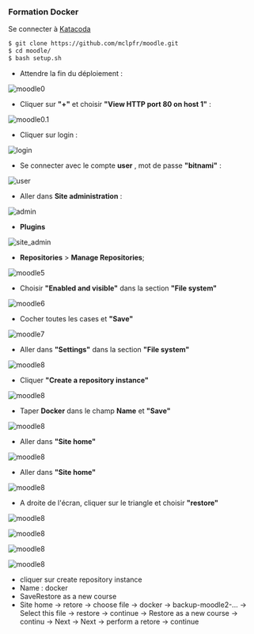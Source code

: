 ### Formation Docker

Se connecter à [Katacoda](https://www.katacoda.com/courses/ubuntu/playground)

```bash
$ git clone https://github.com/mclpfr/moodle.git
$ cd moodle/
$ bash setup.sh
```
- Attendre la fin du déploiement :

![moodle0](./images/moodle0.png) 

- Cliquer sur **"+"** et choisir **"View HTTP port 80 on host 1"** :

![moodle0.1](./images/moodle0.1.png)

- Cliquer sur login :

![login](./images/moodle1.png)

- Se connecter avec le compte **user** , mot de passe **"bitnami"** :

![user](./images/moodle2.png)

- Aller dans **Site administration** : 

![admin](./images/moodle3.png)

- **Plugins** 

![site_admin](./images/moodle4.png)

- **Repositories** > **Manage Repositories**;

![moodle5](./images/moodle5.png)

- Choisir **"Enabled and visible"** dans la section **"File system"**

![moodle6](./images/moodle6.png)

- Cocher toutes les cases et **"Save"**

![moodle7](./images/moodle7.png)

- Aller dans **"Settings"** dans la section **"File system"**

![moodle8](./images/moodle8.png)

- Cliquer **"Create a repository instance"**

![moodle8](./images/moodle9.png)

- Taper **Docker** dans le champ **Name** et **"Save"** 

![moodle8](./images/moodle10.png)

- Aller dans **"Site home"**

![moodle8](./images/moodle11.png)

- Aller dans **"Site home"**

![moodle8](./images/moodle12.png)

- A droite de l'écran, cliquer sur le triangle et choisir **"restore"**

![moodle8](./images/moodle13.png)

![moodle8](./images/moodle14.png)

![moodle8](./images/moodle15.png)

![moodle8](./images/moodle16.png)

- cliquer sur create repository instance
- Name : docker
- SaveRestore as a new course
- Site home -> retore -> choose file -> docker -> backup-moodle2-... -> Select this file -> restore -> continue -> Restore as a new course -> continu -> Next -> Next -> perform a retore -> continue
